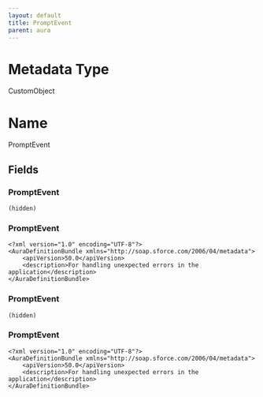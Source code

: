 ```yaml
---
layout: default
title: PromptEvent
parent: aura
---
```

# Metadata Type
CustomObject

# Name
PromptEvent
## Fields
### PromptEvent

```
(hidden)
```
### PromptEvent

```
<?xml version="1.0" encoding="UTF-8"?>
<AuraDefinitionBundle xmlns="http://soap.sforce.com/2006/04/metadata">
    <apiVersion>50.0</apiVersion>
    <description>For handling unexpected errors in the application</description>
</AuraDefinitionBundle>
```
### PromptEvent

```
(hidden)
```
### PromptEvent

```
<?xml version="1.0" encoding="UTF-8"?>
<AuraDefinitionBundle xmlns="http://soap.sforce.com/2006/04/metadata">
    <apiVersion>50.0</apiVersion>
    <description>For handling unexpected errors in the application</description>
</AuraDefinitionBundle>
```
